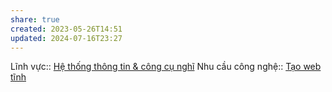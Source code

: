 ```yaml
---
share: true
created: 2023-05-26T14:51
updated: 2024-07-16T23:27
---
```

Lĩnh vực:: [Hệ thống thông tin & công cụ nghĩ](../../L%C4%A9nh%20v%E1%BB%B1c/H%E1%BB%87%20th%E1%BB%91ng%20th%C3%B4ng%20tin%20&%20c%C3%B4ng%20c%E1%BB%A5%20ngh%C4%A9.md)
Nhu cầu công nghệ:: [Tạo web tĩnh](../../Nhu%20c%E1%BA%A7u%20c%C3%B4ng%20ngh%E1%BB%87/T%E1%BA%A1o%20web%20t%C4%A9nh.md)